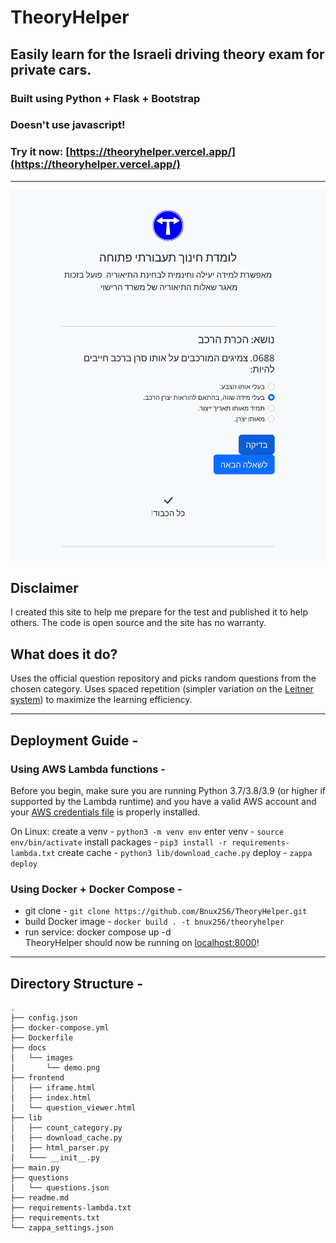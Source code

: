 # **TheoryHelper**
## Easily learn for the Israeli driving theory exam for private cars.
### Built using Python + Flask + Bootstrap
### Doesn't use javascript!
### Try it now: [https://theoryhelper.vercel.app/](https://theoryhelper.vercel.app/)
---

![demo image](/docs/images/demo.png)
## Disclaimer
I created this site to help me prepare for the test and published it to help others. The code is open source and the site has no warranty.

## What does it do?
Uses the official question repository and picks random questions from the chosen category. Uses spaced repetition (simpler variation on the [Leitner system](https://en.wikipedia.org/wiki/Leitner_system)) to maximize the learning efficiency.

---
## Deployment Guide - 
### Using AWS Lambda functions - 
Before you begin, make sure you are running Python 3.7/3.8/3.9 (or higher if supported by the Lambda runtime) and you have a valid AWS account and your [AWS credentials file](https://blogs.aws.amazon.com/security/post/Tx3D6U6WSFGOK2H/A-New-and-Standardized-Way-to-Manage-Credentials-in-the-AWS-SDKs) is properly installed.

On Linux:
create a venv - `python3 -m venv env`
enter venv - `source env/bin/activate`
install packages - `pip3 install -r requirements-lambda.txt`
create cache - `python3 lib/download_cache.py`
deploy - `zappa deploy`

### Using Docker + Docker Compose - 
- git clone - `git clone https://github.com/Bnux256/TheoryHelper.git`
- build Docker image - `docker build . -t bnux256/theoryhelper`
- run service: docker compose up -d \
TheoryHelper should now be running on [localhost:8000](localhost:8000)!
---

## Directory Structure - 
```
.
├── config.json
├── docker-compose.yml
├── Dockerfile
├── docs
│   └── images
│       └── demo.png
├── frontend
│   ├── iframe.html
│   ├── index.html
│   └── question_viewer.html
├── lib
│   ├── count_category.py
│   ├── download_cache.py
│   ├── html_parser.py
│   └─── __init__.py
├── main.py
├── questions
│   └── questions.json
├── readme.md
├── requirements-lambda.txt
├── requirements.txt
└── zappa_settings.json
```
